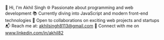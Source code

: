 👋 Hi, I'm Akhil Singh
🌐 Passionate about programming and web development
📚 Currently diving into JavaScript and modern front-end technologies
🤝 Open to collaborations on exciting web projects and startups
📬 Reach me at: akhilsingh8113@gmail.com
🔗 Connect with me on www.linkedin.com/in/akhil82

<!---
akhil8112/akhil8112 is a ✨ special ✨ repository because its `README.md` (this file) appears on your GitHub profile.
You can click the Preview link to take a look at your changes.
--->

